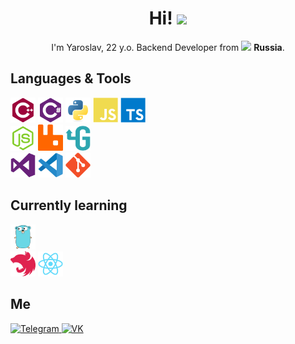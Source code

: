 <h1 align="center"> Hi! <img src="https://emojis.slackmojis.com/emojis/images/1615277855/18509/sunshine.gif?1615277855" width="25"/></h1>
<p align="center">I'm Yaroslav, 22 y.o. Backend Developer from <img src="https://image.flaticon.com/icons/svg/197/197408.svg" width="12"/> <b>Russia</b>.</p>

## Languages & Tools
<p>
  <img title="C++" alt="C++" src="icons/cplusplus.svg" width="40"/>
  <img title="C#" alt="C#" src="icons/csharp.svg" width="40"/>
  <img title="Python" alt="Python" src="icons/python.svg" width="40"/>
  <img title="JavaScript" alt="JavaScript" src="icons/javascript.svg" width="40"/>
  <img title="TypeScript" alt="TypeScript" src="icons/typescript.svg" width="40"/>
  <br>
  <img title="NodeJS" alt="NodeJS" src="icons/nodejs.svg" width="40"/>
  <img title="RabbitMQ" alt="RabbitMQ" src="icons/rabbitmq.svg" width="40"/>
  <img title="gRPC" alt="gRPC" src="icons/grpc.svg" height="40" width="40"/>
  <br>
  <img title="Visual Studio" alt="Visual Studio" src="icons/visualstudio.svg" width="40"/>
  <img title="VS Code" alt="VS Code" src="icons/vscode.svg" width="40"/>
  <img title="git" alt="git" src="icons/git.svg" width="40"/>
</p>

## Currently learning
<p>
  <img title="Go" alt="Go" src="icons/go.svg" width="40"/>
  <br>
  <img title="NestJS" alt="NestJS" src="icons/nestjs.svg" width="40"/>
  <img title="React" alt="React" src="icons/react.svg" width="40"/>
</p>

## Me
<p>
  <a href="https://t.me/kirillov6" target="_blank">
    <img alt="Telegram" src="https://img.shields.io/badge/Telegram-1DA1F2.svg?&style=for-the-badge&logo=telegram&logoColor=white"/>
  </a>
  <a href="https://vk.com/kirillov6" target="_blank">
    <img alt="VK" src="https://img.shields.io/badge/VK-0077B5.svg?&style=for-the-badge&logo=VK&logoColor=white"/>
  </a>
</p>
